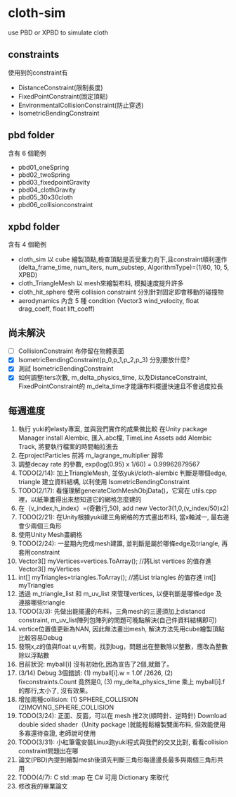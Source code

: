 # cloth-sim
use PBD or XPBD to simulate cloth

## constraints
使用到的constraint有
* DistanceConstraint(限制長度)
* FixedPointConstraint(固定頂點)
* EnvironmentalCollisionConstraint(防止穿透)
* IsometricBendingConstraint
## pbd folder
含有 6 個範例
* pbd01_oneSpring
* pbd02_twoSpring
* pbd03_fixedpointGravity
* pbd04_clothGravity
* pbd05_30x30cloth
* pbd06_collisionconstraint

## xpbd folder
含有 4 個範例
* cloth_sim
以 cube 繪製頂點,檢查頂點是否受重力向下,且constraint順利運作 (delta_frame_time, num_iters, num_substep, AlgorithmType)=(1/60, 10, 5, XPBD)
* cloth_TriangleMesh
以 mesh來繪製布料, 模擬速度提升許多
* cloth_hit_sphere
使用 collision constraint 分別針對固定即會移動的碰撞物
* aerodynamics
內含 5 種 condition (Vector3 wind_velocity, float drag_coeff, float lift_coeff) 

## 尚未解決
- [ ] CollisionConstraint 布停留在物體表面
- [x] IsometricBendingConstraint(p_0,p_1,p_2,p_3) 分別要放什麼?
- [x] 測試 IsometricBendingConstraint
- [x] 如何調整iters次數, m_delta_physics_time, 以及DistanceConstraint, FixedPointConstraint的 m_delta_time才能讓布料擺盪快速且不會過度拉長

## 每週進度
1. 執行 yuki的elasty專案, 並與我們實作的成果做比較
在Unity package Manager install Alembic, 匯入.abc檔, TimeLine Assets add Alembic Track, 將要執行檔案的時間軸拉進去
2. 在projectParticles 前將 m_lagrange_multiplier 歸零
3. 調整decay rate 的參數, exp(log(0.95) x 1/60) = 0.99962879567
4. TODO(2/14): 加上TriangleMesh, 並依yuki/cloth-alembic 判斷是哪個edge, triangle 建立資料結構, 以利使用 IsometricBendingConstraint
5. TODO(2/17): 看懂理解generateClothMeshObjData()，它寫在 utils.cpp 裡，以紙筆畫得出來想知道它的網格怎麼建的
6. 在（v_index,h_index）=(奇數行,50), add new Vector3(1,0,(v_index/50)x2)
7. TODO(2/21): 在Unity根據yuki建三角網格的方式畫出布料, 當x軸減一, 最右邊會少兩個三角形
8. 使用Unity Mesh畫網格
9. TODO(2/24): 一星期內完成mesh建置, 並判斷是屬於哪條edge及triangle, 再套用constraint
10. Vector3[] myVertices=vertices.ToArray(); //將List<Vector3> vertices 的值存進 Vector3[] myVertices
11. int[] myTriangles=triangles.ToArray(); //將List<int> triangles 的值存進 int[] myTriangles
12. 透過 m_triangle_list 和 m_uv_list 來管理vertices, 以便判斷是哪條edge 及 連接哪些triangle
13. TODO(3/3): 先做出能擺盪的布料，三角mesh的三邊須加上distancd constraint, m_uv_list陣列包陣列的問題可晚點解決(自己件資料結構即可) 
14. vertice位置值更新為NAN, 因此無法畫出mesh, 解決方法先用cube繪製頂點比較容易Debug
15. 發現x,z的值與float u,v有關，找到bug，問題出在整數除以整數，應改為整數除以浮點數
16. 目前狀況: myball[i] 沒有初始化,因為宣告了2個,就錯了。
17. (3/14) Debug 3個錯誤: (1) myball[i].w = 1.0f /2626, (2) fixconstraints.Count 竟然是0, (3) my_delta_physics_time 乘上 myball[i].f 的那行,太小了, 沒有效果。
18. 增加兩種collision: (1) SPHERE_COLLISION (2)MOVING_SPHERE_COLLISION 
19. TODO(3/24): 正面、反面，可以在 mesh 推2次(順時針、逆時針) Download double sided shader（Unity package )就能輕鬆繪製雙面布料, 但效能使用多寡還待查證, 老師說可使用
20. TODO(3/31): 小紅筆電安裝Linux跑yuki程式與我們的交叉比對, 看看collision constraint問題出在哪
21. 論文(PBD)內提到繪製mesh後須先判斷三角形每邊邊長最多與兩個三角形共用
22. TODO(4/7): C std::map 在 C# 可用 Dictionary 來取代
23. 修改我的畢業論文
